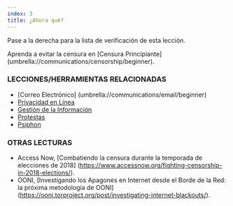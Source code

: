 ```yaml
---
index: 3
title: ¿Ahora qué?
---
```

Pase a la derecha para la lista de verificación de esta lección.

Aprenda a evitar la censura en [Censura Principiante] (umbrella://communications/censorship/beginner).

### LECCIONES/HERRAMIENTAS RELACIONADAS

*   [Correo Electrónico] (umbrella://communications/email/beginner)
* [Privacidad en Línea](umbrella://communications/online-privacy)
*   [Gestión de la Información](umbrella://information/managing-information)
*   [Protestas](umbrella://work/protests/beginner)
*   [Psiphon](umbrella://tools/messagging/s_psiphon.md)

### OTRAS LECTURAS

*   Access Now, [Combatiendo la censura durante la temporada de elecciones de 2018] (https://www.accessnow.org/fighting-censorship-in-2018-elections/).
*   OONI, [Investigando los Apagones en Internet desde el Borde de la Red: la próxima metodología de OONI] (https://ooni.torproject.org/post/investigating-internet-blackouts/).